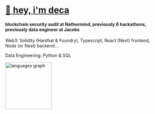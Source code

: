 # [👋 hey, i'm deca](https://linktr.ee/deca12x)
#### blockchain security audit at Nethermind, previously 8 hackathons, previously data engineer at Jacobs

<p>Web3: Solidity (Hardhat & Foundry), Typescript, React (Next) frontend, Node (or Nest) backend...</p>

<p>Data Engineering: Python & SQL</p>

<div align="left">
  <img src="https://github-readme-stats.vercel.app/api/top-langs?username=deca12x&locale=en&hide_title=false&layout=compact&card_width=320&langs_count=5&theme=dracula&hide_border=false" height="150" alt="languages graph"  />
</div>



